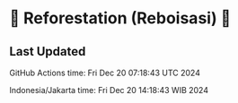 
# 🌳 Reforestation (Reboisasi) 🌲

## Last Updated

GitHub Actions time: Fri Dec 20 07:18:43 UTC 2024

Indonesia/Jakarta time: Fri Dec 20 14:18:43 WIB 2024
